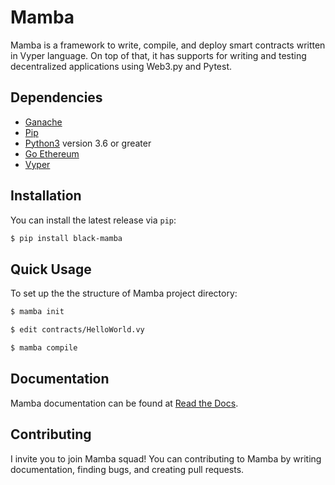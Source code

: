 # Mamba

Mamba is a framework to write, compile, and deploy smart contracts
written in Vyper language. On top of that, it has supports for writing
and testing decentralized applications using Web3.py and Pytest.

## Dependencies

* [Ganache](https://www.trufflesuite.com/ganache)
* [Pip](https://pypi.org/project/pip/)
* [Python3](https://www.python.org/downloads/) version 3.6 or greater
* [Go Ethereum](https://geth.ethereum.org/downloads/)
* [Vyper](https://github.com/ethereum/vyper)

## Installation

You can install the latest release via ``pip``:

```bash
$ pip install black-mamba
```

## Quick Usage

To set up the the structure of Mamba project directory:

```bash
$ mamba init
```
```bash
$ edit contracts/HelloWorld.vy
```
```bash
$ mamba compile
```

## Documentation

Mamba documentation can be found at [Read the Docs](https://mamba.black/documentation).


## Contributing

I invite you to join Mamba squad! You can contributing to Mamba by
writing documentation, finding bugs, and creating pull requests.
